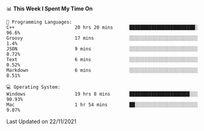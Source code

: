 
<!--START_SECTION:waka-->
📊 **This Week I Spent My Time On** 

```text
💬 Programming Languages: 
C++                      20 hrs 20 mins      ████████████████████████░   96.6% 
Groovy                   17 mins             ░░░░░░░░░░░░░░░░░░░░░░░░░   1.4% 
JSON                     9 mins              ░░░░░░░░░░░░░░░░░░░░░░░░░   0.72% 
Text                     6 mins              ░░░░░░░░░░░░░░░░░░░░░░░░░   0.52% 
Markdown                 6 mins              ░░░░░░░░░░░░░░░░░░░░░░░░░   0.51%

💻 Operating System: 
Windows                  19 hrs 8 mins       ██████████████████████░░░   90.93% 
Mac                      1 hr 54 mins        ██░░░░░░░░░░░░░░░░░░░░░░░   9.07%

```


 Last Updated on 22/11/2021
<!--END_SECTION:waka-->
